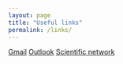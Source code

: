```yaml
---
layout: page
title: "Useful links"
permalink: /links/
---
```



[Gmail](https://mail.google.com)
[Outlook](https://mail.outlook.com)
[Scientific network](https://glados.rocks/console)
